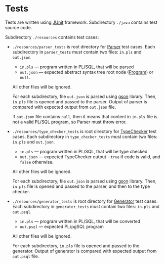 # Tests

Tests are written using [JUnit](https://junit.org/junit5/) framework. Subdirectory `./java` contains test source code.

Subdirectory `./resources` contains test cases:
- `./resources/parser_tests` is root directory for [Parser](../main/java/org/example/oracle/main/Parser.java) test cases.
  Each subdirectory in `parser_tests` must contain two files: `in.pls` and `out.json`.
  
  - `in.pls` — program written in PL/SQL, that will be parsed
  - `out.json` — expected abstract syntax tree root node ([Program](../main/java/org/example/oracle/ast/Program.java)) 
    or `null`.
  
  All other files will be ignored.

  For each subdirectory, file `out.json` is parsed using [gson](https://github.com/google/gson) library. Then, `in.pls`
  file is opened and passed to the parser. Output of parser is compared with expected output from `out.json` file.

  If `out.json` file contains `null`, then it means that content in `in.pls` file is not a valid PL/SQL program, so
  Parser must throw error.
- `./resources/type_checker_tests` is root directory for [TypeChecker](../main/java/org/example/oracle/main/TypeChecker.java) test cases.
  Each subdirectory in `type_checker_tests` must contain two files: `in.pls` and `out.json`.

  - `in.pls` — program written in PL/SQL, that will be type checked
  - `out.json` — expected TypeChecker output - `true` if code is valid, and `false` otherwise.

  All other files will be ignored.

  For each subdirectory, file `out.json` is parsed using [gson](https://github.com/google/gson) library. Then, `in.pls`
  file is opened and passed to the parser, and then to the type checker.
- `./resources/generator_tests` is root directory for [Generator](../main/java/org/example/postgres/generation/Generator.java) test cases.
  Each subdirectory in `generator_tests` must contain two files: `in.pls` and `out.psql`.

  - `in.pls` — program written in PL/SQL, that will be converted
  - `out.psql` — expected PL/pgSQL program 

  All other files will be ignored.

  For each subdirectory, `in.pls` file is opened and passed to the generator. Output of generator is compared with 
  expected output from `out.psql` file.
